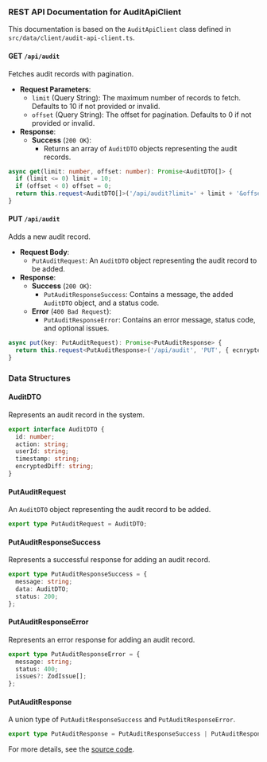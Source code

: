 ### REST API Documentation for AuditApiClient

This documentation is based on the `AuditApiClient` class defined in `src/data/client/audit-api-client.ts`.

#### GET `/api/audit`

Fetches audit records with pagination.

- **Request Parameters**:
  - `limit` (Query String): The maximum number of records to fetch. Defaults to 10 if not provided or invalid.
  - `offset` (Query String): The offset for pagination. Defaults to 0 if not provided or invalid.
- **Response**:
  - **Success** (`200 OK`):
    - Returns an array of `AuditDTO` objects representing the audit records.

```typescript
async get(limit: number, offset: number): Promise<AuditDTO[]> {
  if (limit <= 0) limit = 10;
  if (offset < 0) offset = 0;
  return this.request<AuditDTO[]>('/api/audit?limit=' + limit + '&offset=' + offset, 'GET', { ecnryptedFields: ['encryptedDiff'] }) as Promise<AuditDTO[]>;
}
```

#### PUT `/api/audit`

Adds a new audit record.

- **Request Body**: 
  - `PutAuditRequest`: An `AuditDTO` object representing the audit record to be added.
- **Response**:
  - **Success** (`200 OK`):
    - `PutAuditResponseSuccess`: Contains a message, the added `AuditDTO` object, and a status code.
  - **Error** (`400 Bad Request`):
    - `PutAuditResponseError`: Contains an error message, status code, and optional issues.

```typescript
async put(key: PutAuditRequest): Promise<PutAuditResponse> {
  return this.request<PutAuditResponse>('/api/audit', 'PUT', { ecnryptedFields: ['encryptedDiff'] }, key) as Promise<PutAuditResponse>;
}
```

### Data Structures

#### AuditDTO

Represents an audit record in the system.

```typescript
export interface AuditDTO {
  id: number;
  action: string;
  userId: string;
  timestamp: string;
  encryptedDiff: string;
}
```

#### PutAuditRequest

An `AuditDTO` object representing the audit record to be added.

```typescript
export type PutAuditRequest = AuditDTO;
```

#### PutAuditResponseSuccess

Represents a successful response for adding an audit record.

```typescript
export type PutAuditResponseSuccess = {
  message: string;
  data: AuditDTO;
  status: 200;
};
```

#### PutAuditResponseError

Represents an error response for adding an audit record.

```typescript
export type PutAuditResponseError = {
  message: string;
  status: 400;
  issues?: ZodIssue[];
};
```

#### PutAuditResponse

A union type of `PutAuditResponseSuccess` and `PutAuditResponseError`.

```typescript
export type PutAuditResponse = PutAuditResponseSuccess | PutAuditResponseError;
```

For more details, see the [source code](https://github.com/CatchTheTornado/doctor-dok/blob/main/src/data/client/audit-api-client.ts).